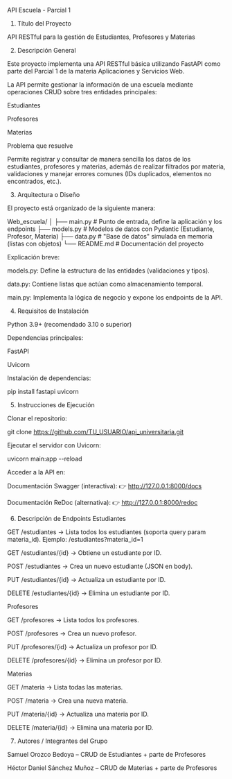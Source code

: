 API Escuela - Parcial 1
1. Título del Proyecto

API RESTful para la gestión de Estudiantes, Profesores y Materias

2. Descripción General

Este proyecto implementa una API RESTful básica utilizando FastAPI como parte del Parcial 1 de la materia Aplicaciones y Servicios Web.

La API permite gestionar la información de una escuela mediante operaciones CRUD sobre tres entidades principales:

Estudiantes

Profesores

Materias

Problema que resuelve

Permite registrar y consultar de manera sencilla los datos de los estudiantes, profesores y materias, además de realizar filtrados por materia, validaciones y manejar errores comunes (IDs duplicados, elementos no encontrados, etc.).

3. Arquitectura o Diseño

El proyecto está organizado de la siguiente manera:

Web_escuela/
│
├── main.py     # Punto de entrada, define la aplicación y los endpoints
├── models.py   # Modelos de datos con Pydantic (Estudiante, Profesor, Materia)
├── data.py     # "Base de datos" simulada en memoria (listas con objetos)
└── README.md   # Documentación del proyecto


Explicación breve:

models.py: Define la estructura de las entidades (validaciones y tipos).

data.py: Contiene listas que actúan como almacenamiento temporal.

main.py: Implementa la lógica de negocio y expone los endpoints de la API.

4. Requisitos de Instalación

Python 3.9+ (recomendado 3.10 o superior)

Dependencias principales:

FastAPI

Uvicorn

Instalación de dependencias:

pip install fastapi uvicorn

5. Instrucciones de Ejecución

Clonar el repositorio:

git clone https://github.com/TU_USUARIO/api_universitaria.git


Ejecutar el servidor con Uvicorn:

uvicorn main:app --reload


Acceder a la API en:

Documentación Swagger (interactiva):
👉 http://127.0.0.1:8000/docs

Documentación ReDoc (alternativa):
👉 http://127.0.0.1:8000/redoc

6. Descripción de Endpoints
Estudiantes

GET /estudiantes → Lista todos los estudiantes (soporta query param materia_id).
Ejemplo: /estudiantes?materia_id=1

GET /estudiantes/{id} → Obtiene un estudiante por ID.

POST /estudiantes → Crea un nuevo estudiante (JSON en body).

PUT /estudiantes/{id} → Actualiza un estudiante por ID.

DELETE /estudiantes/{id} → Elimina un estudiante por ID.

Profesores

GET /profesores → Lista todos los profesores.

POST /profesores → Crea un nuevo profesor.

PUT /profesores/{id} → Actualiza un profesor por ID.

DELETE /profesores/{id} → Elimina un profesor por ID.

Materias

GET /materia → Lista todas las materias.

POST /materia → Crea una nueva materia.

PUT /materia/{id} → Actualiza una materia por ID.

DELETE /materia/{id} → Elimina una materia por ID.

7. Autores / Integrantes del Grupo

Samuel Orozco Bedoya – CRUD de Estudiantes + parte de Profesores

Héctor Daniel Sánchez Muñoz – CRUD de Materias + parte de Profesores
